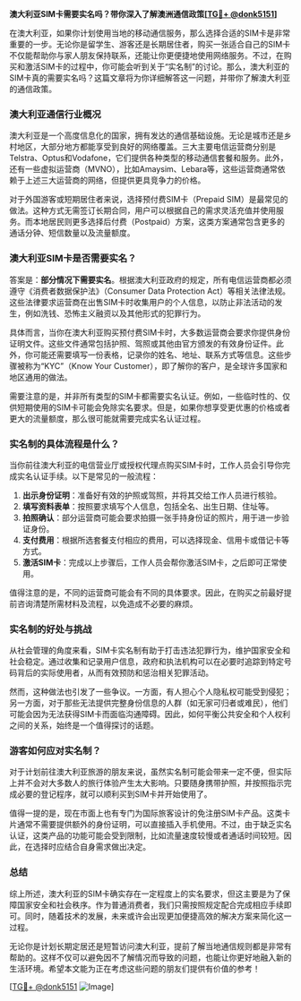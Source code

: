 **澳大利亚SIM卡需要实名吗？带你深入了解澳洲通信政策[[TG💪+ @donk5151](https://t.me/s/donk5151)]**

在澳大利亚，如果你计划使用当地的移动通信服务，那么选择合适的SIM卡是非常重要的一步。无论你是留学生、游客还是长期居住者，购买一张适合自己的SIM卡不仅能帮助你与家人朋友保持联系，还能让你更便捷地使用网络服务。不过，在购买和激活SIM卡的过程中，你可能会听到关于“实名制”的讨论。那么，澳大利亚的SIM卡真的需要实名吗？这篇文章将为你详细解答这一问题，并带你了解澳大利亚的通信政策。

### 澳大利亚通信行业概况

澳大利亚是一个高度信息化的国家，拥有发达的通信基础设施。无论是城市还是乡村地区，大部分地方都能享受到良好的网络覆盖。三大主要电信运营商分别是Telstra、Optus和Vodafone，它们提供各种类型的移动通信套餐和服务。此外，还有一些虚拟运营商（MVNO），比如Amaysim、Lebara等，这些运营商通常依赖于上述三大运营商的网络，但提供更具竞争力的价格。

对于外国游客或短期居住者来说，选择预付费SIM卡（Prepaid SIM）是最常见的做法。这种方式无需签订长期合同，用户可以根据自己的需求灵活充值并使用服务。而本地居民则更多选择后付费（Postpaid）方案，这类方案通常包含更多的通话分钟、短信数量以及流量额度。

### 澳大利亚SIM卡是否需要实名？

答案是：**部分情况下需要实名**。根据澳大利亚政府的规定，所有电信运营商都必须遵守《消费者数据保护法》（Consumer Data Protection Act）等相关法律法规。这些法律要求运营商在出售SIM卡时收集用户的个人信息，以防止非法活动的发生，例如洗钱、恐怖主义融资以及其他形式的犯罪行为。

具体而言，当你在澳大利亚购买预付费SIM卡时，大多数运营商会要求你提供身份证明文件。这些文件通常包括护照、驾照或其他由官方颁发的有效身份证件。此外，你可能还需要填写一份表格，记录你的姓名、地址、联系方式等信息。这些步骤被称为“KYC”（Know Your Customer），即了解你的客户，是全球许多国家和地区通用的做法。

需要注意的是，并非所有类型的SIM卡都需要实名认证。例如，一些临时性的、仅供短期使用的SIM卡可能会免除实名要求。但是，如果你想享受更优惠的价格或者更大的流量额度，那么很可能就需要完成实名认证过程。

### 实名制的具体流程是什么？

当你前往澳大利亚的电信营业厅或授权代理点购买SIM卡时，工作人员会引导你完成实名认证手续。以下是常见的一般流程：

1. **出示身份证明**：准备好有效的护照或驾照，并将其交给工作人员进行核验。
2. **填写资料表单**：按照要求填写个人信息，包括全名、出生日期、住址等。
3. **拍照确认**：部分运营商可能会要求拍摄一张手持身份证的照片，用于进一步验证身份。
4. **支付费用**：根据所选套餐支付相应的费用，可以选择现金、信用卡或借记卡等方式。
5. **激活SIM卡**：完成以上步骤后，工作人员会帮你激活SIM卡，之后即可正常使用。

值得注意的是，不同的运营商可能会有不同的具体要求。因此，在购买之前最好提前咨询清楚所需材料及流程，以免造成不必要的麻烦。

### 实名制的好处与挑战

从社会管理的角度来看，SIM卡实名制有助于打击违法犯罪行为，维护国家安全和社会稳定。通过收集和记录用户信息，政府和执法机构可以在必要时追踪到特定号码背后的实际使用者，从而有效预防和惩治相关犯罪活动。

然而，这种做法也引发了一些争议。一方面，有人担心个人隐私权可能受到侵犯；另一方面，对于那些无法提供完整身份信息的人群（如无家可归者或难民），他们可能会因为无法获得SIM卡而面临沟通障碍。因此，如何平衡公共安全和个人权利之间的关系，始终是一个值得探讨的话题。

### 游客如何应对实名制？

对于计划前往澳大利亚旅游的朋友来说，虽然实名制可能会带来一定不便，但实际上并不会对大多数人的旅行体验产生太大影响。只要随身携带护照，并按照指示完成必要的登记程序，就可以顺利买到SIM卡并开始使用了。

值得一提的是，现在市面上也有专门为国际旅客设计的免注册SIM卡产品。这类卡片通常不需要提供额外的身份证明，可以直接插入手机使用。不过，由于缺乏实名认证，这类产品的功能可能会受到限制，比如流量速度较慢或者通话时间较短。因此，在选择时应结合自身需求做出决定。

### 总结

综上所述，澳大利亚的SIM卡确实存在一定程度上的实名要求，但这主要是为了保障国家安全和社会秩序。作为普通消费者，我们只需按照规定配合完成相应手续即可。同时，随着技术的发展，未来或许会出现更加便捷高效的解决方案来简化这一过程。

无论你是计划长期定居还是短暂访问澳大利亚，提前了解当地通信规则都是非常有帮助的。这样不仅可以避免因不了解情况而导致的问题，也能让你更好地融入新的生活环境。希望本文能为正在考虑这些问题的朋友们提供有价值的参考！

[[TG💪+ @donk5151](https://t.me/s/donk5151) ![Image](https://i.postimg.cc/rwNCRYN7/Snipaste-2025-04-30-17-27-05.png)]